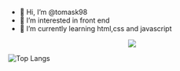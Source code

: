 - 👋 Hi, I’m @tomask98
- 👀 I’m interested in front end
- 🌱 I’m currently learning html,css and javascript



<p align="center"><img src="https://github-readme-stats.vercel.app/api?username=tomask98&&show_icons=true&title_color=00fa9a&icon_color=00c87b&text_color=00fa9a&bg_color=191919&count_private=true"></p>

![Top Langs](https://github-readme-stats.vercel.app/api/top-langs/?username=tomask98https&bg_color=000000&text_color=FFFFFF&title_color=159E4A&langs_count=10&card_width=1000&layout=compact)

<!---
tomask98/tomask98 is a ✨ special ✨ repository because its `README.md` (this file) appears on your GitHub profile.
You can click the Preview link to take a look at your changes.
--->
